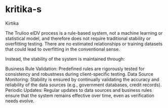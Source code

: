 # kritika-s
Kirtika

The Trulioo eIDV process is a rule-based system, not a machine learning or statistical model, and therefore does not require traditional stability or overfitting testing. There are no estimated relationships or training datasets that could lead to overfitting in the conventional sense.

Instead, the stability of the system is maintained through:

Business Rule Validation: Predefined rules are rigorously tested for consistency and robustness during client-specific testing.
Data Source Monitoring: Stability is ensured by continually validating the accuracy and reliability of the data sources (e.g., government databases, credit records).
Periodic Updates: Regular updates to data sources and business rules ensure that the system remains effective over time, even as verification needs evolve. 
